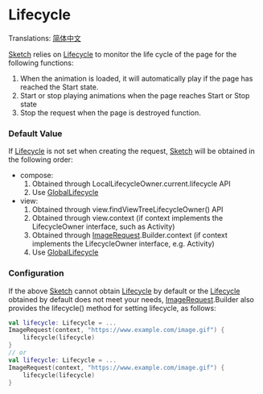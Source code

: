 # Lifecycle

Translations: [简体中文](lifecycle_zh.md)

[Sketch] relies on [Lifecycle] to monitor the life cycle of the page for the following
functions:

1. When the animation is loaded, it will automatically play if the page has reached the Start state.
2. Start or stop playing animations when the page reaches Start or Stop state
3. Stop the request when the page is destroyed
function.

### Default Value

If [Lifecycle] is not set when creating the request, [Sketch] will be obtained in the
following order:

* compose:
    1. Obtained through LocalLifecycleOwner.current.lifecycle API
    2. Use [GlobalLifecycle]
* view:
    1. Obtained through view.findViewTreeLifecycleOwner() API
    2. Obtained through view.context (if context implements the LifecycleOwner interface, such as
       Activity)
    3. Obtained through [ImageRequest].Builder.context (if context implements the LifecycleOwner
       interface, e.g.
       Activity)
    4. Use [GlobalLifecycle]

### Configuration

If the above [Sketch] cannot obtain [Lifecycle] by default or the [Lifecycle]
obtained by default does not meet your needs, [ImageRequest].Builder also provides the lifecycle()
method for setting lifecycle, as follows:

```kotlin
val lifecycle: Lifecycle = ...
ImageRequest(context, "https://www.example.com/image.gif") {
    lifecycle(lifecycle)
}
// or
val lifecycle: Lifecycle = ...
ImageRequest(context, "https://www.example.com/image.gif") {
    lifecycle(lifecycle)
}
```

[Sketch]: ../../sketch-core/src/commonMain/kotlin/com/github/panpf/sketch/Sketch.common.kt

[ImageRequest]: ../../sketch-core/src/commonMain/kotlin/com/github/panpf/sketch/request/ImageRequest.common.kt

[Lifecycle]: https://developer.android.com/reference/kotlin/androidx/lifecycle/Lifecycle

[GlobalLifecycle]: ../../sketch-core/src/commonMain/kotlin/com/github/panpf/sketch/request/GlobalLifecycle.kt